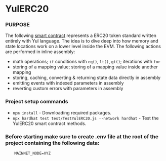 # YulERC20
    
### PURPOSE
The following [smart contract](https://github.com/mnedelchev-vn/yul-erc20/tree/main/contracts/YulERC20.sol) represents a ERC20 token standard written entirely with Yul language. The idea is to dive deep into how memory and state locations work on a lower level inside the EVM. The following actions are performed in inline assembly:
* math operations; `if` conditions with `eq()`, `lt()`, `gt()`; iterations with `for`
* storing of a mapping value; storing of a mapping value inside another mapping
* storing, caching, converting & returning state data directly in assembly
* emitting events with indexed parameters in assembly
* reverting custom errors with parameters in assembly

### Project setup commands
* ```npm install``` - Downloading required packages.
* ```npx hardhat test test/TestYulERC20.js --network hardhat``` - Test the YulERC20 smart contract methods.

### Before starting make sure to create .env file at the root of the project containing the following data:
```
    MAINNET_NODE=XYZ
```
